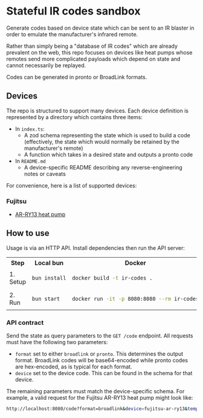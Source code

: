 # Stateful IR codes sandbox

Generate codes based on device state which can be sent to an IR blaster in order to emulate the manufacturer's infrared remote.

Rather than simply being a "database of IR codes" which are already prevalent on the web, this repo focuses on devices like heat pumps whose remotes send more complicated payloads which depend on state and cannot necessarily be replayed.

Codes can be generated in pronto or BroadLink formats.

## Devices

The repo is structured to support many devices. Each device definition is represented by a directory which contains three items:

- In `index.ts`:
  - A zod schema representing the state which is used to build a code (effectively, the state which would normally be retained by the manufacturer's remote)
  - A function which takes in a desired state and outputs a pronto code
- In `README.md`
  - A device-specific README describing any reverse-engineering notes or caveats

For convenience, here is a list of supported devices:

### Fujitsu

- [AR-RY13 heat pump](./src/devices/fujitsu/ar-ry13/README.md)

## How to use

Usage is via an HTTP API. Install dependencies then run the API server:

<table>
<tr>
  <th>Step</th>
  <th>Local bun</th>
  <th>Docker</th>
</tr>
<tr>
<td>1. Setup</td>
<td>

```bash
bun install
```

</td>
<td>

```bash
docker build -t ir-codes .
```

</td>
</tr>
<tr>
<td>2. Run</td>
<td>

```bash
bun start
```

</td>
<td>

```bash
docker run -it -p 8080:8080 --rm ir-codes
```

</td>
</tr>
</table>

### API contract

Send the state as query parameters to the `GET /code` endpoint. All requests must have the following two parameters:

- `format` set to either `broadlink` or `pronto`. This determines the output format. BroadLink codes will be base64-encoded while pronto codes are hex-encoded, as is typical for each format.
- `device` set to the device code. This can be found in the schema for that device.

The remaining parameters must match the device-specific schema. For example, a valid request for the Fujitsu AR-RY13 heat pump might look like:

```bash
http://localhost:8080/code?format=broadlink&device=fujitsu-ar-ry13&temperatureCelsius=18&mode=heat&fanSpeed=quiet&swing=off&previousPower=off&power=on
```
